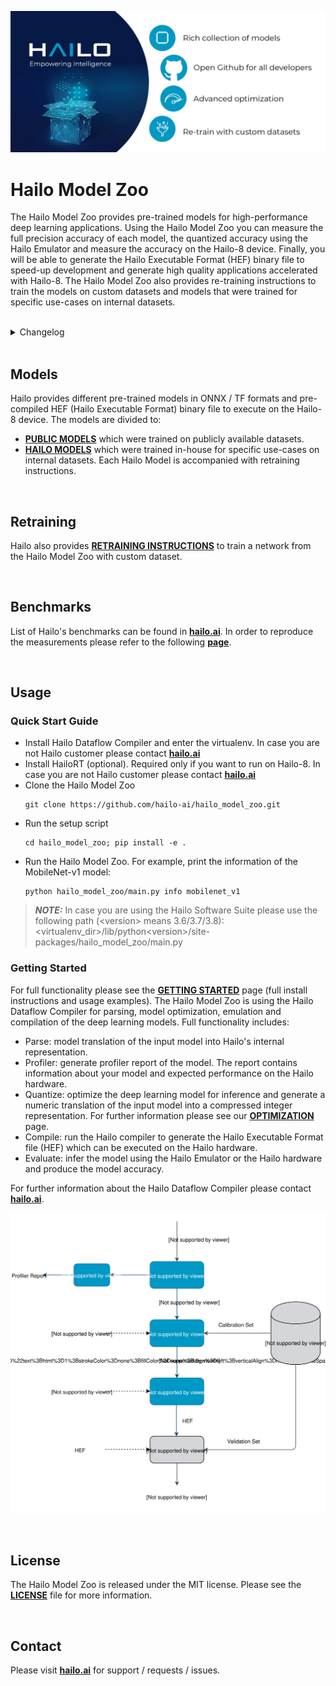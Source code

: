 <p align="left">
  <img src="docs/images/logo.png" />
</p>

# Hailo Model Zoo #

The Hailo Model Zoo provides pre-trained models for high-performance deep learning applications. Using the Hailo Model Zoo you can measure the full precision accuracy of each model, the quantized accuracy using the Hailo Emulator and measure the accuracy on the Hailo-8 device. Finally, you will be able to generate the Hailo Executable Format (HEF) binary file to speed-up development and generate high quality applications accelerated with Hailo-8. The Hailo Model Zoo also provides re-training instructions to train the models on custom datasets and models that were trained for specific use-cases on internal datasets.

<br>

<details>
<summary> Changelog </summary>

<details>
<summary> v2.0 </summary>

- Updated to use Dataflow Compiler v3.16 ([developer-zone](https://hailo.ai/developer-zone/)) with TF version 2.5 which require CUDA11.2
- Updated to use HailoRT 4.6 ([developer-zone](https://hailo.ai/developer-zone/))
- Retraining Dockers - each retraining docker has a corresponding README file near it. New retraining dockers:
  - SSD
  - YOLOX
  - FCN
- New models:
  - yolov5l
- Introducing Hailo Models, in-house pretrained networks with compatible Dockerfile for retraining
  - yolov5m_vehicles (vehicle detection)
  - tiny_yolov4_license_plates (license plate detection)
  - lprnet (license plate recognition)
- Added new documentation to the [YAML structure](docs/YAML.md)

</details>

<details>
<summary> v1.5 </summary>

- Remove HailoRT installation dependency.
- Retraining Dockers
  - YOLOv3
  - NanoDet
  - CenterPose
  - Yolact
- New models:
  - unet_mobilenet_v2
- Support Oxford-IIIT Pet Dataset
- New mutli-network example: detection_pose_estimation which combines the following networks:
  - yolov5m_wo_spp_60p
  - centerpose_repvgg_a0
- Improvements:
  - nanodet_repvgg mAP increased by 2%
- New Tasks:
  - hand_landmark_lite from MediaPipe
  - palm_detection_lite from MediaPipe
  Both tasks are without evaluation module.

</details>

<details>
<summary> v1.4 </summary>

- Update to use Dataflow Compiler v3.14.0 ([developer-zone](https://hailo.ai/developer-zone/))
- Update to use HailoRT 4.3.0 ([developer-zone](https://hailo.ai/developer-zone/))
- Introducing [Hailo Models](docs/HAILO_MODELS.md) - in house pretrained networks with compatible Dockerfile for easy retraining:
  - yolov5m_vehicles - vehicle detector based on yolov5m architecture
  - tiny_yolov4_license_plates - license plate detector based on tiny_yolov4 architecture
- New Task: face landmarks detection
  - tddfa_mobilenet_v1
  - Support 300W-LP and AFLW2k3d datasets
- New features:
  - Support compilation of several networks together - a.k.a [multinets](docs/GETTING_STARTED.md#compile-multiple-networks-together)
  - CLI for printing [network information](docs/GETTING_STARTED.md#info)
- Retraining Guide:
  - New training guide for yolov4 with compatible Dockerfile
  - Modifications for yolov5 retraining

</details>

<details>
<summary> v1.3 </summary>

- Update to use Dataflow Compiler v3.12.0 ([developer-zone](https://hailo.ai/developer-zone/))
- New task: indoor depth estimation
  - fast_depth
  - Support NYU Depth V2 Dataset
- New models:
  - resmlp12 - new architecture support ([paper](https://arxiv.org/abs/2105.03404))
  - yolox_l_leaky
- Improvements:
  - ssd_mobilenet_v1 - in-chip NMS optimization (de-fusing)
- Model Optimization API Changes
  - Model Optimization parameters can be updated using the networks' model script files (*.alls)
  - Deprecated: quantization params in YAMLs
- Training Guide: new training guide for yolov5 with compatible Dockerfile
</details>


<details>
<summary> v1.2 </summary>

- New features:
  - YUV to RGB on core can be added through YAML configuration.
  - Resize on core can be added through YAML configuration.
- Support D2S Dataset
- New task: instance segmentation
  - yolact_mobilenet_v1 (coco)
  - yolact_regnetx_800mf_20classes (coco)
  - yolact_regnetx_600mf_31classes (d2s)
- New models:
  - nanodet_repvgg
  - centernet_resnet_v1_50_postprocess
  - yolov3 - [darkent based](https://github.com/AlexeyAB/darknet)
  - yolox_s_wide_leaky
  - deeplab_v3_mobilenet_v2_dilation
  - centerpose_repvgg_a0
  - yolov5s, yolov5m - original models from [link](https://github.com/ultralytics/yolov5/tree/v2.0)
  - yolov5m_yuv - contains resize and color conversion on HW
- Improvements:
  - tiny_yolov4
  - yolov4
- IBC and Equalization API change
- Bug fixes
</details>

<details>
<summary> v1.1 </summary>

- Support VisDrone Dataset
- New task: pose estimation
  - centerpose_regnetx_200mf_fpn
  - centerpose_regnetx_800mf
  - centerpose_regnetx_1.6gf_fpn
- New task: face detection
  - lightfaceslim
  - retinaface_mobilenet_v1
- New models:
  - hardnet39ds
  - hardnet68
  - yolox_tiny_leaky
  - yolox_s_leaky
  - deeplab_v3_mobilenet_v2
- Use your own network manual for YOLOv3, YOLOv4_leaky and YOLOv5.
</details>

<details>
<summary> v1.0 </summary>

- Initial release
- Support for object detection, semantic segmentation and classification networks
</details>

</details>

<br>

## Models

Hailo provides different pre-trained models in ONNX / TF formats and pre-compiled HEF (Hailo Executable Format) binary file to execute on the Hailo-8 device.
The models are divided to:
* [**PUBLIC MODELS**](docs/PUBLIC_MODELS.md) which were trained on publicly available datasets.
* [**HAILO MODELS**](docs/HAILO_MODELS.md) which were trained in-house for specific use-cases on internal datasets. Each Hailo Model is accompanied with retraining instructions.

<br>

## Retraining

Hailo also provides [**RETRAINING INSTRUCTIONS**](docs/RETRAIN_ON_CUSTOM_DATASET.md) to train a network from the Hailo Model Zoo with custom dataset.

<br>

## Benchmarks

List of Hailo's benchmarks can be found in [**hailo.ai**](https://hailo.ai/developer-zone/benchmarks/).
In order to reproduce the measurements please refer to the following [**page**](docs/BENCHMARKS.md).

<br>

## Usage
  ### Quick Start Guide
  * Install Hailo Dataflow Compiler and enter the virtualenv. In case you are not Hailo customer please contact [**hailo.ai**](https://hailo.ai/contact-us/)
  * Install HailoRT (optional). Required only if you want to run on Hailo-8. In case you are not Hailo customer please contact [**hailo.ai**](https://hailo.ai/contact-us/)
  * Clone the Hailo Model Zoo
     ```
     git clone https://github.com/hailo-ai/hailo_model_zoo.git
     ```
  * Run the setup script
    ```
    cd hailo_model_zoo; pip install -e .
    ```
  * Run the Hailo Model Zoo. For example, print the information of the MobileNet-v1 model:
    ```
    python hailo_model_zoo/main.py info mobilenet_v1
    ```
> **_NOTE:_** In case you are using the Hailo Software Suite please use the following path \(\<version> means 3.6/3.7/3.8): <br><virtualenv_dir>/lib/python\<version>/site-packages/hailo_model_zoo/main.py</br>

  ### Getting Started

  For full functionality please see the [**GETTING STARTED**](docs/GETTING_STARTED.md) page (full install instructions and usage examples). The Hailo Model Zoo is using the Hailo Dataflow Compiler for parsing, model optimization, emulation and compilation of the deep learning models. Full functionality includes:
  * Parse: model translation of the input model into Hailo's internal representation.
  * Profiler: generate profiler report of the model. The report contains information about your model and expected performance on the Hailo hardware.
  * Quantize: optimize the deep learning model for inference and generate a numeric translation of the input model into a compressed integer representation. For further information please see our [**OPTIMIZATION**](docs/OPTIMIZATION.md) page.
  * Compile: run the Hailo compiler to generate the Hailo Executable Format file (HEF) which can be executed on the Hailo hardware.
  * Evaluate: infer the model using the Hailo Emulator or the Hailo hardware and produce the model accuracy. 

For further information about the Hailo Dataflow Compiler please contact [**hailo.ai**](https://hailo.ai/contact-us/).

  <p align="center">
    <img src="docs/images/usage_flow.svg" />
  </p>

<br>

## License

The Hailo Model Zoo is released under the MIT license. Please see the [**LICENSE**](./LICENSE) file for more information.

<br>

## Contact

Please visit [**hailo.ai**](https://hailo.ai/) for support / requests / issues.
